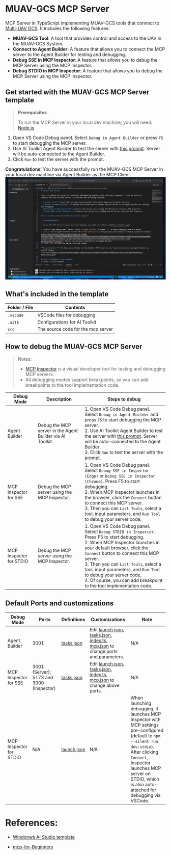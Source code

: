 # MUAV-GCS MCP Server

MCP Server in TypeScript implementing MUAV-GCS tools that connect to [Multi-UAV GCS](https://github.com/alvcaballero/multiuav_gui.git). It includes the following features:

- **MUAV-GCS Tool**: A tool that provides control and access to the UAV in the MUAV-GCS System.
- **Connect to Agent Builder**: A feature that allows you to connect the MCP server to the Agent Builder for testing and debugging.
- **Debug SSE in MCP Inspector**: A feature that allows you to debug the MCP Server using the MCP Inspector.
- **Debug STDIO in MCP Inspector**: A feature that allows you to debug the MCP Server using the MCP Inspector.

## Get started with the MUAV-GCS MCP Server template

> **Prerequisites**
>
> To run the MCP Server in your local dev machine, you will need: [Node.js](https://nodejs.org/)

1. Open VS Code Debug panel. Select `Debug in Agent Builder` or press `F5` to start debugging the MCP server.
2. Use AI Toolkit Agent Builder to test the server with [this prompt](vscode://ms-windows-ai-studio.windows-ai-studio/open_prompt_builder?model_id=github/gpt-4o-mini&&system_prompt=You%20are%20a%20weather%20forecast%20professional%20that%20can%20tell%20weather%20information%20based%20on%20given%20location&&user_prompt=What%20is%20the%20weather%20in%20Shanghai?&track_from=vsc_md&mcp=muav_gui_assistant). Server will be auto-connected to the Agent Builder.
3. Click `Run` to test the server with the prompt.

**Congratulations**! You have successfully run the MUAV-GCS MCP Server in your local dev machine via Agent Builder as the MCP Client.
![DebugMCP](https://raw.githubusercontent.com/microsoft/windows-ai-studio-templates/refs/heads/dev/mcpServers/mcp_debug.gif)

## What's included in the template

| Folder / File | Contents                           |
| ------------- | ---------------------------------- |
| `.vscode`     | VSCode files for debugging         |
| `.aitk`       | Configurations for AI Toolkit      |
| `src`         | The source code for the mcp server |

## How to debug the MUAV-GCS MCP Server

> Notes:
>
> - [MCP Inspector](https://github.com/modelcontextprotocol/inspector) is a visual developer tool for testing and debugging MCP servers.
> - All debugging modes support breakpoints, so you can add breakpoints to the tool implementation code.

| Debug Mode              | Description                                               | Steps to debug                                                                                                                                                                                                                                                                                                                                                                                                                                                                                                                                                                                                                                    |
| ----------------------- | --------------------------------------------------------- | ------------------------------------------------------------------------------------------------------------------------------------------------------------------------------------------------------------------------------------------------------------------------------------------------------------------------------------------------------------------------------------------------------------------------------------------------------------------------------------------------------------------------------------------------------------------------------------------------------------------------------------------------- |
| Agent Builder           | Debug the MCP server in the Agent Builder via AI Toolkit. | 1. Open VS Code Debug panel. Select `Debug in Agent Builder` and press `F5` to start debugging the MCP server.<br>2. Use AI Toolkit Agent Builder to test the server with [this prompt](vscode://ms-windows-ai-studio.windows-ai-studio/open_prompt_builder?model_id=github/gpt-4o-mini&&system_prompt=You%20are%20a%20weather%20forecast%20professional%20that%20can%20tell%20weather%20information%20based%20on%20given%20location&&user_prompt=What%20is%20the%20weather%20in%20Shanghai?&track_from=vsc_md&mcp=muav_gui_assistant). Server will be auto-connected to the Agent Builder.<br>3. Click `Run` to test the server with the prompt. |
| MCP Inspector for SSE   | Debug the MCP server using the MCP Inspector.             | 1. Open VS Code Debug panel. Select `Debug SSE in Inspector (Edge)` or `Debug SSE in Inspector (Chrome)`. Press F5 to start debugging.<br>2. When MCP Inspector launches in the browser, click the `Connect` button to connect this MCP server.<br>3. Then you can `List Tools`, select a tool, input parameters, and `Run Tool` to debug your server code.<br>                                                                                                                                                                                                                                                                                   |
| MCP Inspector for STDIO | Debug the MCP server using the MCP Inspector.             | 1. Open VS Code Debug panel. Select `Debug STDIO in Inspector`. Press F5 to start debugging.<br>2. When MCP Inspector launches in your default browser, click the `Connect` button to connect this MCP server.<br>3. Then you can `List Tools`, select a tool, input parameters, and `Run Tool` to debug your server code.<br>4. Of course, you can add breakpoint to the tool implementation code.                                                                                                                                                                                                                                               |

## Default Ports and customizations

| Debug Mode              | Ports                                    | Definitions                        | Customizations                                                                                                                                                  | Note                                                                                                                                                                                                                                                    |
| ----------------------- | ---------------------------------------- | ---------------------------------- | --------------------------------------------------------------------------------------------------------------------------------------------------------------- | ------------------------------------------------------------------------------------------------------------------------------------------------------------------------------------------------------------------------------------------------------- |
| Agent Builder           | 3001                                     | [tasks.json](.vscode/tasks.json)   | Edit [launch.json](.vscode/launch.json), [tasks.json](.vscode/tasks.json), [index.ts](src/index.ts), [mcp.json](.aitk/mcp.json) to change ports and parameters. | N/A                                                                                                                                                                                                                                                     |
| MCP Inspector for SSE   | 3001 (Server); 5173 and 3000 (Inspector) | [tasks.json](.vscode/tasks.json)   | Edit [launch.json](.vscode/launch.json), [tasks.json](.vscode/tasks.json), [index.ts](src/index.ts), [mcp.json](.aitk/mcp.json) to change above ports.          | N/A                                                                                                                                                                                                                                                     |
| MCP Inspector for STDIO | N/A                                      | [launch.json](.vscode/launch.json) | N/A                                                                                                                                                             | When launching debugging, it launches MCP Inspector with MCP settings pre-configured (default to `npm --silent run dev:stdio`). After clicking `Connect`, Inspector launches MCP server on STDIO, which is also auto-attached for debugging via VSCode. |

# References:

- [Windonws AI Studio template](https://github.com/microsoft/windows-ai-studio-templates/tree/4249e47a32b9e80c6b391d1fe3ad6514569ec0a4/mcpServers/typescript-weather)

- [mcp-for-Beginners](https://github.com/microsoft/mcp-for-beginners)
